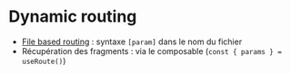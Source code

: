 # Dynamic routing


- [File based routing](https://nuxt.com/docs/getting-started/routing) : syntaxe  `[param]` dans le nom du fichier
- Récupération des fragments : via le composable (`const { params } = useRoute()`)